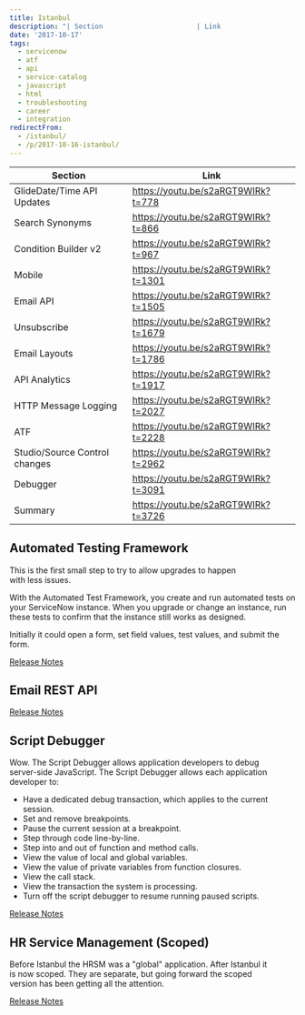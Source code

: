 ```yaml
---
title: Istanbul
description: "| Section                       | Link                                  |\r\n| ----------------------------- | ------------------------------------- |\r\n| Glide..."
date: '2017-10-17'
tags:
  - servicenow
  - atf
  - api
  - service-catalog
  - javascript
  - html
  - troubleshooting
  - career
  - integration
redirectFrom:
  - /istanbul/
  - /p/2017-10-16-istanbul/
---
```


<!--StartFragment-->

| Section                       | Link                                  |
| ----------------------------- | ------------------------------------- |
| GlideDate/Time API Updates    | <https://youtu.be/s2aRGT9WIRk?t=778>  |
| Search Synonyms               | <https://youtu.be/s2aRGT9WIRk?t=866>  |
| Condition Builder v2          | <https://youtu.be/s2aRGT9WIRk?t=967>  |
| Mobile                        | <https://youtu.be/s2aRGT9WIRk?t=1301> |
| Email API                     | <https://youtu.be/s2aRGT9WIRk?t=1505> |
| Unsubscribe                   | <https://youtu.be/s2aRGT9WIRk?t=1679> |
| Email Layouts                 | <https://youtu.be/s2aRGT9WIRk?t=1786> |
| API Analytics                 | <https://youtu.be/s2aRGT9WIRk?t=1917> |
| HTTP Message Logging          | <https://youtu.be/s2aRGT9WIRk?t=2027> |
| ATF                           | <https://youtu.be/s2aRGT9WIRk?t=2228> |
| Studio/Source Control changes | <https://youtu.be/s2aRGT9WIRk?t=2962> |
| Debugger                      | <https://youtu.be/s2aRGT9WIRk?t=3091> |
| Summary                       | <https://youtu.be/s2aRGT9WIRk?t=3726> |

## Automated Testing Framework

This is the first small step to try to allow upgrades to happen\
with less issues.

With the Automated Test Framework, you create and run automated tests on\
your ServiceNow instance. When you upgrade or change an instance, run\
these tests to confirm that the instance still works as designed.

Initially it could open a form, set field values, test values, and submit the form.

[Release Notes](https://docs.servicenow.com/bundle/istanbul-release-notes/page/release-notes/servicenow-platform/automated-test-framework-rn.html)

## Email REST API

[Release Notes](https://docs.servicenow.com/bundle/istanbul-release-notes/page/release-notes/servicenow-platform/email-service-rn.html)

## Script Debugger

Wow. The Script Debugger allows application developers to debug\
server-side JavaScript. The Script Debugger allows each application\
developer to:

* Have a dedicated debug transaction, which applies to the current session.
* Set and remove breakpoints.
* Pause the current session at a breakpoint.
* Step through code line-by-line.
* Step into and out of function and method calls.
* View the value of local and global variables.
* View the value of private variables from function closures.
* View the call stack.
* View the transaction the system is processing.
* Turn off the script debugger to resume running paused scripts.

[Release Notes](https://docs.servicenow.com/bundle/istanbul-release-notes/page/release-notes/application-development/script-debugger-rn.html)

## HR Service Management (Scoped)

Before Istanbul the HRSM was a "global" application. After Istanbul it\
is now scoped. They are separate, but going forward the scoped\
version has been getting all the attention.

[Release Notes](https://docs.servicenow.com/bundle/istanbul-release-notes/page/release-notes/service-management/human-resources-rn.html)

<!--EndFragment-->